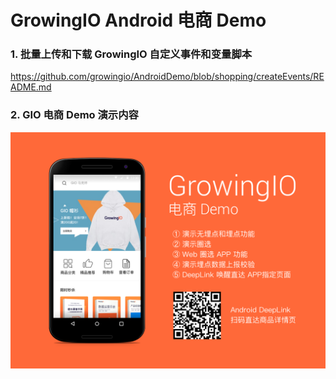 # GrowingIO Android 电商 Demo


### 1. 批量上传和下载 GrowingIO 自定义事件和变量脚本 
https://github.com/growingio/AndroidDemo/blob/shopping/createEvents/README.md
### 2. GIO 电商 Demo 演示内容  
   
   

![image2](https://github.com/growingio/AndroidDemo/blob/shopping/screenshots/nexus_screenshots.png) 

